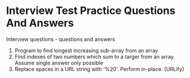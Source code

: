 # Interview Test Practice Questions And Answers

Interview questions - questions and answers

1. Program to find longest increasing sub-array from an array
2. Find indexes of two numbers which sum to a targer from an array. Assume single answer only possible
3. Replace spaces in a URL string with '%20'. Perform in-place. (URLify) 

